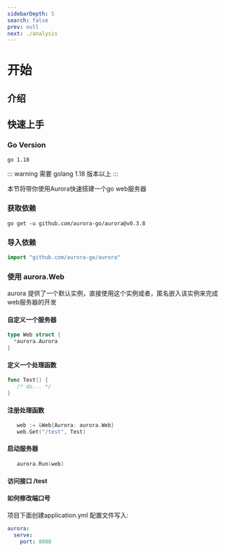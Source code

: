 ```yaml
---
sidebarDepth: 5
search: false
prev: null
next: ./analysis
---
```


# 开始

## 介绍

## 快速上手

### Go Version

```text
go 1.18
```

::: warning
需要 golang 1.18 版本以上
:::

本节将带你使用Aurora快速搭建一个go web服务器

### 获取依赖
   ```shell
   go get -u github.com/aurora-go/aurora@v0.3.8
   ```
### 导入依赖
   ```go
   import "github.com/aurora-go/aurora"
   ```
### 使用 aurora.Web <br>
   aurora 提供了一个默认实例，直接使用这个实例或者，匿名嵌入该实例来完成web服务器的开发
   
#### 自定义一个服务器
   ```go
   type Web struct {
     *aurora.Aurora
   }
   ```
#### 定义一个处理函数
```go
func Test() {
   /* do... */
}
```
#### 注册处理函数
```go
   web := &Web{Aurora: aurora.Web}
   web.Get("/test", Test)
```
#### 启动服务器
```go
   aurora.Run(web)
```
#### 访问接口 /test

#### 如何修改端口号
项目下面创建application.yml 配置文件写入:
```yml
aurora:
  serve:
    port: 8088
```

